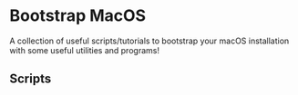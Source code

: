 # Bootstrap MacOS

A collection of useful scripts/tutorials to bootstrap your macOS installation with some useful utilities and programs!

## Scripts


